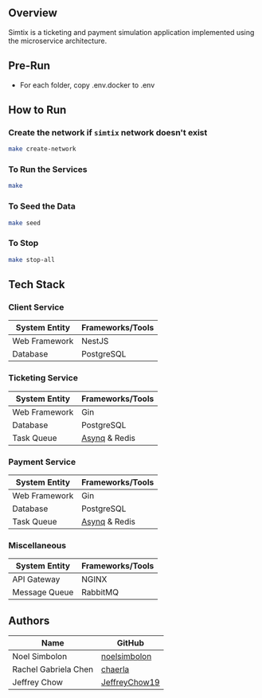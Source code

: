 ## Overview
Simtix is a ticketing and payment simulation application implemented using the microservice architecture.

## Pre-Run
- For each folder, copy .env.docker to .env

## How to Run
### Create the network if `simtix` network doesn't exist
```bash
make create-network
```

### To Run the Services
```bash
make
```

### To Seed the Data
```bash
make seed
```

### To Stop
```bash
make stop-all
```

## Tech Stack
### Client Service
| System Entity | Frameworks/Tools |
|---------------|------------------|
| Web Framework | NestJS           |
| Database      | PostgreSQL       |

### Ticketing Service
| System Entity | Frameworks/Tools                                  |
|---------------|---------------------------------------------------|
| Web Framework | Gin                                               |
| Database      | PostgreSQL                                        |
| Task Queue    | [Asynq](https://github.com/hibiken/asynq) & Redis |

### Payment Service
| System Entity | Frameworks/Tools                                  |
|---------------|---------------------------------------------------|
| Web Framework | Gin                                               |
| Database      | PostgreSQL                                        |
| Task Queue    | [Asynq](https://github.com/hibiken/asynq) & Redis |

### Miscellaneous
| System Entity | Frameworks/Tools |
|---------------|------------------|
| API Gateway   | NGINX            |
| Message Queue | RabbitMQ         |

## Authors
| Name                 | GitHub                                             |
|----------------------|----------------------------------------------------|
| Noel Simbolon        | [noelsimbolon](https://github.com/noelsimbolon)    |
| Rachel Gabriela Chen | [chaerla](https://github.com/chaerla)              |
| Jeffrey Chow         | [JeffreyChow19](https://github.com/JeffreyChow19)  |
